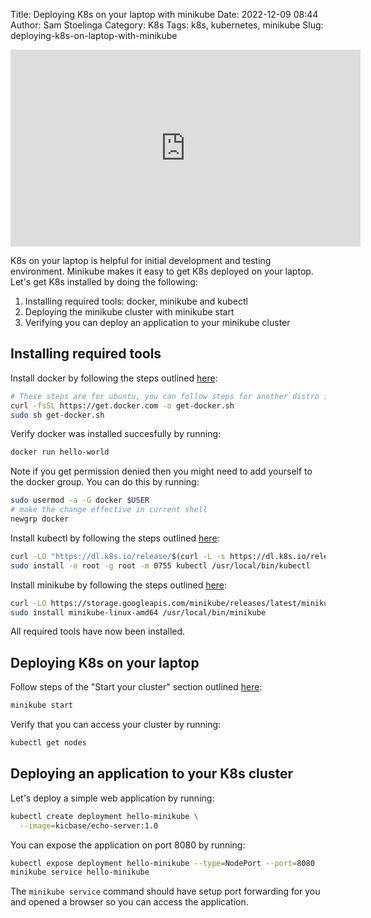 Title: Deploying K8s on your laptop with minikube
Date: 2022-12-09 08:44
Author: Sam Stoelinga
Category: K8s
Tags: k8s, kubernetes, minikube
Slug: deploying-k8s-on-laptop-with-minikube

<iframe width="560" height="315" src="https://www.youtube.com/embed/AJVoHzb9KeQ" title="YouTube video player" frameborder="0" allow="accelerometer; autoplay; clipboard-write; encrypted-media; gyroscope; picture-in-picture" allowfullscreen></iframe>

K8s on your laptop is helpful for initial development and testing environment. Minikube
makes it easy to get K8s deployed on your laptop. Let's get K8s installed by doing
the following:

1. Installing required tools: docker, minikube and kubectl
2. Deploying the minikube cluster with minikube start
3. Verifying you can deploy an application to your minikube cluster


## Installing required tools
Install docker by following the steps outlined [here](https://docs.docker.com/engine/install/ubuntu/#install-using-the-convenience-script):

```sh
# These steps are for ubuntu, you can follow steps for another distro if needed
curl -fsSL https://get.docker.com -o get-docker.sh
sudo sh get-docker.sh
```

Verify docker was installed succesfully by running:
```sh
docker run hello-world
```

Note if you get permission denied then you might need to add yourself to the docker
group. You can do this by running:
```sh
sudo usermod -a -G docker $USER
# make the change effective in current shell
newgrp docker
```

Install kubectl by following the steps outlined [here](https://kubernetes.io/docs/tasks/tools/install-kubectl-linux/):

```sh
curl -LO "https://dl.k8s.io/release/$(curl -L -s https://dl.k8s.io/release/stable.txt)/bin/linux/amd64/kubectl"
sudo install -o root -g root -m 0755 kubectl /usr/local/bin/kubectl
```


Install minikube by following the steps outlined [here](https://minikube.sigs.k8s.io/docs/start/):

```sh
curl -LO https://storage.googleapis.com/minikube/releases/latest/minikube-linux-amd64
sudo install minikube-linux-amd64 /usr/local/bin/minikube
```

All required tools have now been installed.

## Deploying K8s on your laptop
Follow steps of the "Start your cluster" section outlined [here](https://minikube.sigs.k8s.io/docs/start/):

```sh
minikube start
```

Verify that you can access your cluster by running:

```sh
kubectl get nodes
```

## Deploying an application to your K8s cluster
Let's deploy a simple web application by running:

```sh
kubectl create deployment hello-minikube \
  --image=kicbase/echo-server:1.0
```

You can expose the application on port 8080 by running:
```sh
kubectl expose deployment hello-minikube --type=NodePort --port=8080
minikube service hello-minikube
```
The `minikube service` command should have setup port forwarding for you and opened
a browser so you can access the application.
